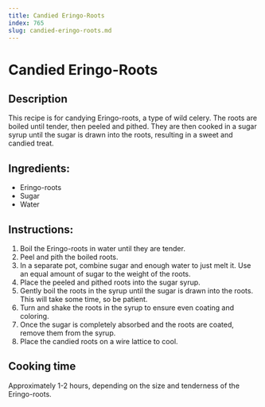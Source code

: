 ```yaml
---
title: Candied Eringo-Roots
index: 765
slug: candied-eringo-roots.md
---
```


# Candied Eringo-Roots

## Description
This recipe is for candying Eringo-roots, a type of wild celery. The roots are boiled until tender, then peeled and pithed. They are then cooked in a sugar syrup until the sugar is drawn into the roots, resulting in a sweet and candied treat.

## Ingredients:
- Eringo-roots
- Sugar
- Water

## Instructions:
1. Boil the Eringo-roots in water until they are tender.
2. Peel and pith the boiled roots.
3. In a separate pot, combine sugar and enough water to just melt it. Use an equal amount of sugar to the weight of the roots.
4. Place the peeled and pithed roots into the sugar syrup.
5. Gently boil the roots in the syrup until the sugar is drawn into the roots. This will take some time, so be patient.
6. Turn and shake the roots in the syrup to ensure even coating and coloring.
7. Once the sugar is completely absorbed and the roots are coated, remove them from the syrup.
8. Place the candied roots on a wire lattice to cool.

## Cooking time
Approximately 1-2 hours, depending on the size and tenderness of the Eringo-roots.